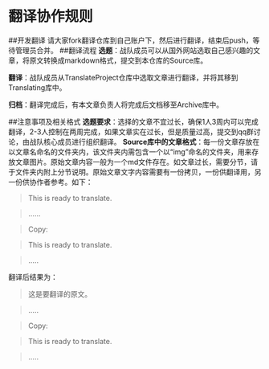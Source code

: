 翻译协作规则
===========
##开发翻译
请大家fork翻译仓库到自己账户下，然后进行翻译，结束后push，等待管理员合并。
##翻译流程
**选题**：战队成员可以从国外网站选取自己感兴趣的文章，将原文转换成markdown格式，提交到本仓库的Source库。

**翻译**：战队成员从TranslateProject仓库中选取文章进行翻译，并将其移到Translating库中。

**归档**：翻译完成后，有本文章负责人将完成后文档移至Archive库中。

##注意事项及相关格式
**选题要求**：选择的文章不宜过长，确保1人3周内可以完成翻译，2-3人控制在两周完成，如果文章实在过长，但是质量过高，提交到qq群讨论，由战队核心成员进行组织翻译。
**Source库中的文章格式**：每一份文章存放在以文章名命名的文件夹内，该文件夹内需包含一个以“img”命名的文件夹，用来存放文章图片。原始文章内容一般为一个md文件存在。如文章过长，需要分节，请于文件夹内附上分节说明。原始文章文字内容需要有一份拷贝，一份供翻译用，另一份供协作者参考。如下：
>This is ready to translate.

>......

>Copy:

>This is ready to translate.

>.....

翻译后结果为：
>这是要翻译的原文。

>.....

>Copy:

>This is ready to translate.

>.....


